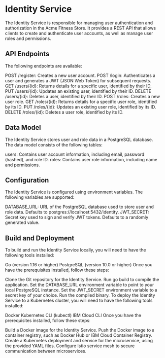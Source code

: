 # Identity Service
The Identity Service is responsible for managing user authentication and authorization in the Acme Fitness Store. It provides a REST API that allows clients to create and authenticate user accounts, as well as manage user roles and permissions.

## API Endpoints
The following endpoints are available:

POST /register: Creates a new user account.
POST /login: Authenticates a user and generates a JWT (JSON Web Token) for subsequent requests.
GET /users/{id}: Returns details for a specific user, identified by their ID.
PUT /users/{id}: Updates an existing user, identified by their ID.
DELETE /users/{id}: Deletes a user, identified by their ID.
POST /roles: Creates a new user role.
GET /roles/{id}: Returns details for a specific user role, identified by its ID.
PUT /roles/{id}: Updates an existing user role, identified by its ID.
DELETE /roles/{id}: Deletes a user role, identified by its ID.
## Data Model
The Identity Service stores user and role data in a PostgreSQL database. The data model consists of the following tables:

users: Contains user account information, including email, password (hashed), and role ID.
roles: Contains user role information, including name and permissions.
## Configuration
The Identity Service is configured using environment variables. The following variables are supported:

DATABASE_URL: URL of the PostgreSQL database used to store user and role data. Defaults to postgres://localhost:5432/identity.
JWT_SECRET: Secret key used to sign and verify JWT tokens. Defaults to a randomly generated value.
## Build and Deployment
To build and run the Identity Service locally, you will need to have the following tools installed:

Go (version 1.16 or higher)
PostgreSQL (version 10.0 or higher)
Once you have the prerequisites installed, follow these steps:

Clone the Git repository for the Identity Service.
Run go build to compile the application.
Set the DATABASE_URL environment variable to point to your local PostgreSQL instance.
Set the JWT_SECRET environment variable to a secret key of your choice.
Run the compiled binary.
To deploy the Identity Service to a Kubernetes cluster, you will need to have the following tools installed:

Docker
Kubernetes CLI (kubectl)
IBM Cloud CLI
Once you have the prerequisites installed, follow these steps:

Build a Docker image for the Identity Service.
Push the Docker image to a container registry, such as Docker Hub or IBM Cloud Container Registry.
Create a Kubernetes deployment and service for the microservice, using the provided YAML files.
Configure Istio service mesh to secure communication between microservices.